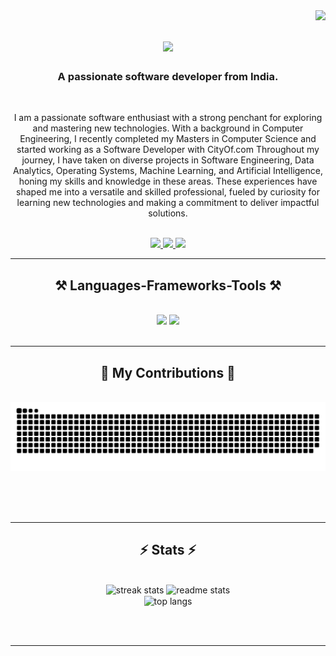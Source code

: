 <img align="right" src="https://visitor-badge.laobi.icu/badge?page_id=VirenPatel5858.VirenPatel5858" />

<h1 align="center">
    <img src="https://readme-typing-svg.herokuapp.com/?font=Righteous&size=35&center=true&vCenter=true&width=500&height=70&duration=4000&lines=Hi+There!+👋;+I'm+Viren+Patel!;" />
</h1>

<h3 align="center">A passionate software developer from India.</h3>

<br/>

<div align="center">
 
 I am a passionate software enthusiast with a strong penchant for exploring and mastering new technologies. With a background in Computer Engineering, I recently completed my Masters in Computer Science and started working as a Software Developer with CityOf.com Throughout my journey, I have taken on diverse projects in Software Engineering, Data Analytics, Operating Systems, Machine Learning, and Artificial Intelligence, honing my skills and knowledge in these areas. These experiences have shaped me into a versatile and skilled professional, fueled by curiosity for learning new technologies and making a commitment to deliver impactful solutions.

 </div>

 <br/>
 
<div align="center"> 
  <a href="mailto:virenpatel5858@gmail.com">
    <img src="https://img.shields.io/badge/Gmail-333333?style=for-the-badge&logo=gmail&logoColor=red" />
  </a>
  <a href="https://www.linkedin.com/in/virenpatel5858/" target="_blank">
    <img src="https://img.shields.io/badge/LinkedIn-0077B5?style=for-the-badge&logo=linkedin&logoColor=white" target="_blank" />
  </a>
  <a href="https://virenpatel5858.github.io/MyPortfolio.github.io/" target="_blank">
     <img src="https://img.shields.io/badge/Portfolio-FF5722?style=for-the-badge&logo=todoist&logoColor=white" target="_blank" /> <!-- sqlite, safari, google-chrome are other good icon options -->
  </a>
</div>

 <hr/>
 
<h2 align="center">⚒️ Languages-Frameworks-Tools ⚒️</h2>
<br/>
<div align="center">
    <img src="https://skillicons.dev/icons?i=react,bootstrap,html,css,vscode,github,figma,git,php,symfony,docker" />
    <img src="https://skillicons.dev/icons?i=nodejs,python,javascript,typescript,express,mysql,mongodb,c,java,mysql" /><br>
</div>

<br/>
<hr/>

<div align="center">
  <h2>🐍 My Contributions 🐍</h2>
  <br>
  <img alt="snake eating my contributions" src="https://raw.githubusercontent.com/VirenPatel5858/VirenPatel5858/output/github-contribution-grid-snake.svg" />
  
  <br/><br/><br/>
</div>

<hr/>

<h2 align="center">⚡ Stats ⚡</h2>
<br>
<div align=center>
  <img width=390 src="https://streak-stats.demolab.com/?user=VirenPatel5858&count_private=true&theme=react&border_radius=10" alt="streak stats"/>
  <img width=390 src="https://github-readme-stats.vercel.app/api?username=VirenPatel5858&count_private=true&show_icons=true&theme=react&rank_icon=github&border_radius=10" alt="readme stats" />
  <br/>
  <img width=325 align="center" src="https://github-readme-stats-salesp07.vercel.app/api/top-langs/?username=salesp07&hide=HTML&langs_count=8&layout=compact&theme=react&border_radius=10&size_weight=0.5&count_weight=0.5&exclude_repo=github-readme-stats" alt="top langs" />
</div>

<br/><br/>

<hr/>

<br/>

